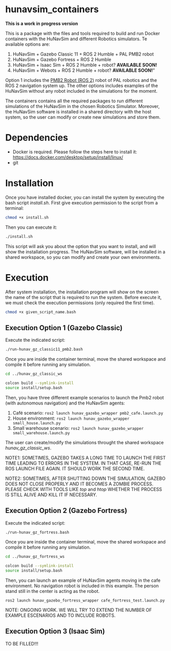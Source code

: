 # hunavsim_containers

**This is a work in progress version**

This is a package with the files and tools required to build and run Docker containers with the HuNavSim and different Robotics simulators. Te available options are:

1. HuNavSim + Gazebo Classic 11 + ROS 2 Humble + PAL PMB2 robot
2. HuNavSim + Gazebo Fortress   + ROS 2 Humble
3. HuNavSim + Isaac Sim         + ROS 2 Humble + robot? **AVAILABLE SOON!**
4. HuNavSim + Webots            + ROS 2 Humble + robot? **AVAILABLE SOON!**"

Option 1 includes the [PMB2 Robot (ROS 2)](https://github.com/pal-robotics/pmb2_simulation/tree/humble-devel) robot of PAL robotics and the ROS 2 navigation system up.
The other options includes examples of the HuNavSim without any robot included in the simulations for the moment. 

The containers contains all the required packages to run different simulations of the HuNavSim in the chosen Robotics Simulator. Moreover, the HuNavSim software is installed in a shared directory with the host system, so the user can modify or create new simulations and store them.   


# Dependencies

* Docker is required. Please follow the steps here to install it: https://docs.docker.com/desktop/setup/install/linux/
* git 


# Installation

Once you have installed docker, you can install the system by executing the bash script *install.sh*.
First give execution permission to the script from a terminal:

```sh
chmod +x install.sh
```

Then you can execute it:

```sh
./install.sh
```

This script will ask you about the option that you want to install, and will show the installation progress. 
The HuNavSim software, will be installed in a shared workspace, so you can modify and create your own environments.   


# Execution

After system installation, the installation program will show on the screen the name of the script that is required to run the system. Before execute it, we must check the execution permissions (only required the first time).

```sh
chmod +x given_script_name.bash
```

## Execution Option 1 (Gazebo Classic)

Execute the indicated script:

```sh
./run-hunav_gz_classic11_pmb2.bash
```

Once you are inside the container terminal, move the shared workspace and compile it before running any simulation.

```sh
cd ../hunav_gz_classic_ws
```

```sh
colcon build --symlink-install
source install/setup.bash
```

Then, you have three different example scenarios to launch the Pmb2 robot (with autonomous navigation) and the HuNavSim agents:

1. Café scenario: ```ros2 launch hunav_gazebo_wrapper pmb2_cafe.launch.py```
2. House environment: ```ros2 launch hunav_gazebo_wrapper small_house.launch.py``` 
3. Small warehouse scenario: ```ros2 launch hunav_gazebo_wrapper small_warehouse.launch.py ```

The user can create/modify the simulations throught the shared workspace *hunav_gz_classic_ws*. 

NOTE1: SOMETIMES, GAZEBO TAKES A LONG TIME TO LAUNCH THE FIRST TIME LEADING TO ERRORS IN THE SYSTEM. IN THAT CASE, RE-RUN THE ROS LAUNCH FILE AGAIN. IT SHOULD WORK THE SECOND TIME.

NOTE2: SOMETIMES, AFTER SHUTTING DOWN THE SIMULATION, GAZEBO DOES NOT CLOSE PROPERLY AND IT BECOMES A ZOMBIE PROCESS. PLEASE CHECK WITH TOOLS LIKE *top* and *htop* WHETHER THE PROCESS IS STILL ALIVE AND KILL IT IF NECESSARY.  


## Execution Option 2 (Gazebo Fortress)

Execute the indicated script:

```sh
./run-hunav_gz_fortress.bash
```

Once you are inside the container terminal, move the shared workspace and compile it before running any simulation.

```sh
cd ../hunav_gz_fortress_ws
```

```sh
colcon build --symlink-install
source install/setup.bash
```

Then, you can launch an example of HuNavSim agents moving in the cafe environment. No navigation robot is included in this example. The person stand still in the center is acting as the robot.  

```ros2 launch hunav_gazebo_fortress_wrapper cafe_fortress_test.launch.py```

NOTE: ONGOING WORK. WE WILL TRY TO EXTEND THE NUMBER OF EXAMPLE ESCENARIOS AND TO INCLUDE ROBOTS. 


## Execution Option 3 (Isaac Sim)

TO BE FILLED!!!

